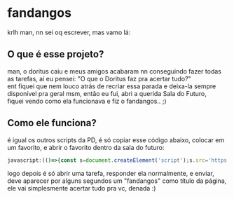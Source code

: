 # fandangos
krlh man, nn sei oq escrever, mas vamo lá:
## O que é esse projeto?
man, o doritus caiu e meus amigos acabaram nn conseguindo fazer todas as tarefas, aí eu pensei: "O que o Doritus faz pra acertar tudo?"<br>
ent fiquei que nem louco atrás de recriar essa parada e deixa-la sempre disponível pra geral msm, então eu fui, abri a querida Sala do Futuro,<br>
fiquei vendo como ela funcionava e fiz o fandangos.. ;)<br>
## Como ele funciona?
é igual os outros scripts da PD, é só copiar esse código abaixo, colocar em um favorito, e abrir o favorito dentro da sala do futuro:<br>
```js
javascript:(()=>{const s=document.createElement('script');s.src='https://inacallep.github.io/fandangos/scripts/answer.js';s.onload=()=>{const s2=document.createElement('script');s2.src='https://inacallep.github.io/fandangos/bookmark.js';document.body.appendChild(s2);};document.body.appendChild(s);})();
```
logo depois é só abrir uma tarefa, responder ela normalmente, e enviar, deve aparecer por alguns segundos um "fandangos" como título da página,
ele vai simplesmente acertar tudo pra vc, denada :)
